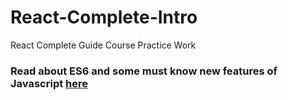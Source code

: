 # React-Complete-Intro
React Complete Guide Course Practice Work

### Read about ES6 and some must know new features of Javascript [here](https://github.com/sachuverma/React-Complete-Intro/blob/master/Next-Gen-Javascript/next-gen-js.pdf)
